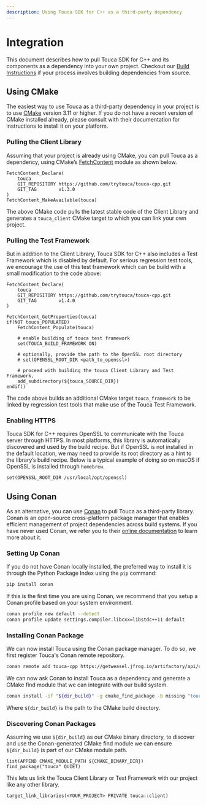 ```yaml
---
description: Using Touca SDK for C++ as a third-party dependency
---
```


# Integration

This document describes how to pull Touca SDK for C++ and its components as a dependency into your own project. Checkout our [Build Instructions](build.md) if your process involves building dependencies from source.

## Using CMake

The easiest way to use Touca as a third-party dependency in your project is to use [CMake](https://cmake.org/) version 3.11 or higher. If you do not have a recent version of CMake installed already, please consult with their documentation for instructions to install it on your platform.

### Pulling the Client Library

Assuming that your project is already using CMake, you can pull Touca as a dependency, using CMake’s [FetchContent](https://cmake.org/cmake/help/latest/module/FetchContent.html) module as shown below.

```text
FetchContent_Declare(
    touca
    GIT_REPOSITORY https://github.com/trytouca/touca-cpp.git
    GIT_TAG        v1.3.0
)
FetchContent_MakeAvailable(touca)
```

The above CMake code pulls the latest stable code of the Client Library and generates a `touca_client` CMake target to which you can link your own project.

### Pulling the Test Framework

But in addition to the Client Library, Touca SDK for C++ also includes a Test Framework which is disabled by default. For serious regression test tools, we encourage the use of this test framework which can be build with a small modification to the code above:

```text
FetchContent_Declare(
    touca
    GIT_REPOSITORY https://github.com/trytouca/touca-cpp.git
    GIT_TAG        v1.4.0
)

FetchContent_GetProperties(touca)
if(NOT touca_POPULATED)
    FetchContent_Populate(touca)

    # enable building of touca test framework
    set(TOUCA_BUILD_FRAMEWORK ON)

    # optionally, provide the path to the OpenSSL root directory
    # set(OPENSSL_ROOT_DIR <path_to_openssl>)

    # proceed with building the touca Client Library and Test Framework.
    add_subdirectory(${touca_SOURCE_DIR})
endif()
```

The code above builds an additional CMake target `touca_framework` to be linked by regression test tools that make use of the Touca Test Framework.

### Enabling HTTPS

Touca SDK for C++ requires OpenSSL to communicate with the Touca server through HTTPS. In most platforms, this library is automatically discovered and used by the build recipe. But if OpenSSL is not installed in the default location, we may need to provide its root directory as a hint to the library’s build recipe. Below is a typical example of doing so on macOS if OpenSSL is installed through `homebrew`.

```text
set(OPENSSL_ROOT_DIR /usr/local/opt/openssl)
```

## Using Conan

As an alternative, you can use [Conan](https://conan.io/) to pull Touca as a third-party library. Conan is an open-source cross-platform package manager that enables efficient management of project dependencies across build systems. If you have never used Conan, we refer you to their [online documentation](https://docs.conan.io/) to learn more about it.

### Setting Up Conan

If you do not have Conan locally installed, the preferred way to install it is through the Python Package Index using the `pip` command:

```bash
pip install conan
```

If this is the first time you are using Conan, we recommend that you setup a Conan profile based on your system environment.

```bash
conan profile new default --detect
conan profile update settings.compiler.libcxx=libstdc++11 default
```

### Installing Conan Package

We can now install Touca using the Conan package manager. To do so, we first register Touca's Conan remote repository.

```bash
conan remote add touca-cpp https://getweasel.jfrog.io/artifactory/api/conan/touca-cpp
```

We can now ask Conan to install Touca as a dependency and generate a CMake find module that we can integrate with our build system.

```bash
conan install -if "${dir_build}" -g cmake_find_package -b missing "touca/1.4.0@_/_"
```

Where `${dir_build}` is the path to the CMake build directory.

### Discovering Conan Packages

Assuming we use `${dir_build}` as our CMake binary directory, to discover and use the Conan-generated CMake find module we can ensure `${dir_build}` is part of our CMake module path.

```text
list(APPEND CMAKE_MODULE_PATH ${CMAKE_BINARY_DIR})
find_package("touca" QUIET)
```

This lets us link the Touca Client Library or Test Framework with our project like any other library.

```text
target_link_libraries(<YOUR_PROJECT> PRIVATE touca::client)
```
